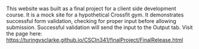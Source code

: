 This website was built as a final project for a client side development course. It is a mock site for a hypothetical Crossfit gym. It demonstrates successful form validation, checking for proper input before allowing submission. Successful validation will send the input to the Output tab. 
Visit the page here: https://turingvsclarke.github.io/CSCIn341/finalProject/FinalRelease.html
